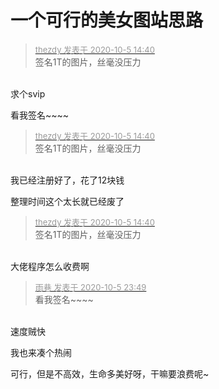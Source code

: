 # 一个可行的美女图站思路


<div class="quote"><blockquote><font size="2"><a href="https://www.hostloc.com/forum.php?mod=redirect&amp;goto=findpost&amp;pid=9261067&amp;ptid=751100" target="_blank"><font color="#999999">thezdy 发表于 2020-10-5 14:40</font></a></font><br />
签名1T的图片，丝毫没压力</blockquote></div><br />
求个svip

看我签名~~~~<img src="static/image/smiley/default/lol.gif" smilieid="12" border="0" alt="" /><img src="static/image/smiley/default/lol.gif" smilieid="12" border="0" alt="" /><img src="static/image/smiley/default/lol.gif" smilieid="12" border="0" alt="" /><img src="static/image/smiley/default/lol.gif" smilieid="12" border="0" alt="" />

<div class="quote"><blockquote><font size="2"><a href="https://www.hostloc.com/forum.php?mod=redirect&amp;goto=findpost&amp;pid=9261067&amp;ptid=751100" target="_blank"><font color="#999999">thezdy 发表于 2020-10-5 14:40</font></a></font><br />
签名1T的图片，丝毫没压力</blockquote></div><br />
我已经注册好了，花了12块钱 <img src="static/image/smiley/yct/020.gif" smilieid="47" border="0" alt="" />

整理时间这个太长就已经废了

<div class="quote"><blockquote><font size="2"><a href="https://www.hostloc.com/forum.php?mod=redirect&amp;goto=findpost&amp;pid=9261067&amp;ptid=751100" target="_blank"><font color="#999999">thezdy 发表于 2020-10-5 14:40</font></a></font><br />
签名1T的图片，丝毫没压力</blockquote></div><br />
大佬程序怎么收费啊<img id="aimg_CF4Fb" onclick="zoom(this, this.src, 0, 0, 0)" class="zoom" src="https://cdn.jsdelivr.net/gh/hishis/forum-master/public/images/patch.gif" onmouseover="img_onmouseoverfunc(this)" onload="thumbImg(this)" border="0" alt="" />

<div class="quote"><blockquote><font size="2"><a href="https://www.hostloc.com/forum.php?mod=redirect&amp;goto=findpost&amp;pid=9262969&amp;ptid=751100" target="_blank"><font color="#999999">雨巷 发表于 2020-10-5 23:49</font></a></font><br />
看我签名~~~~</blockquote></div><br />
速度贼快

<img src="static/image/smiley/default/lol.gif" smilieid="12" border="0" alt="" /><img src="static/image/smiley/default/lol.gif" smilieid="12" border="0" alt="" /><img src="static/image/smiley/default/lol.gif" smilieid="12" border="0" alt="" />我也来凑个热闹

可行，但是不高效，生命多美好呀，干嘛要浪费呢~
